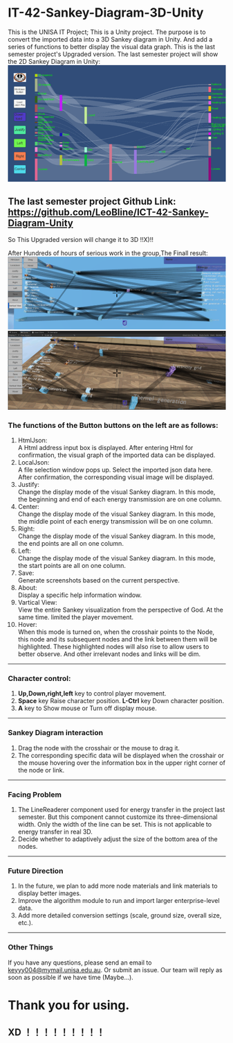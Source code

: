 # IT-42-Sankey-Diagram-3D-Unity
This is the UNISA IT Project; This is a Unity project.  The purpose is to convert the imported data into a 3D Sankey diagram in Unity.  And add a series of functions to better display the visual data graph.
This is the last semester project's Upgraded version.
The last semester project will show the 2D Sankey Diagram in Unity:
![image](https://github.com/LeoBline/IT-42-Sankey-Diagram-3D-Unity/blob/master/Sankey%20Diagram2D.png)


The last semester project Github Link: https://github.com/LeoBline/ICT-42-Sankey-Diagram-Unity
 -----------------------------------------------------------------------------------------------------
 So This Upgraded version will change it to 3D     !!X)!!
 
 After Hundreds of hours of serious work in the group,The Finall result:
 ![image](https://github.com/LeoBline/IT-42-Sankey-Diagram-3D-Unity/blob/master/Assets/StreamingAssets/CameraScreenshot.png)
 ![image](https://github.com/LeoBline/IT-42-Sankey-Diagram-3D-Unity/blob/master/Assets/StreamingAssets/Final%20Result.png)
 ### The functions of the Button buttons on the left are as follows:  
 
 
 1. HtmlJson:  
  A Html address input box is displayed.  After entering Html for confirmation, the visual graph of the imported data can be displayed.
 2. LocalJson:  
   A file selection window pops up.  Select the imported json data here.  After confirmation, the corresponding visual image will be displayed. 
 3. Justify:  
   Change the display mode of the visual Sankey diagram.  In this mode, the beginning and end of each energy transmission are on one column.
 4. Center:  
   Change the display mode of the visual Sankey diagram.  In this mode, the middle point of each energy transmission will be on one column.
 5. Right:  
   Change the display mode of the visual Sankey diagram.  In this mode, the end points are all on one column.
 6. Left:  
   Change the display mode of the visual Sankey diagram.  In this mode, the start points are all on one column.
 7. Save:  
   Generate screenshots based on the current perspective.
 8. About:  
   Display a specific help information window.
 9. Vartical View:  
   View the entire Sankey visualization from the perspective of God. At the same time. limited the player movement.
 10. Hover:  
   When this mode is turned on, when the crosshair points to the Node, this node and its subsequent nodes and the link between them will be highlighted. These highlighted nodes will also rise to allow users to better observe.  And other irrelevant nodes and links will be dim.  
---
### Character control:  
  1. **Up,Down,right,left** key to control player movement. 
  2. **Space** key Raise character position. **L-Ctrl** key Down character position.
  3. **A** key to Show mouse or Turn off display mouse.
--- 
### Sankey Diagram interaction
 1. Drag the node with the crosshair or the mouse to drag it.
 2. The corresponding specific data will be displayed when the crosshair or the mouse hovering over the information box in the upper right corner of the node or link.
---
### Facing Problem
1. The LineReaderer component used for energy transfer in the project last semester.  But this component cannot customize its three-dimensional width.  Only the width of the line can be set.  This is not applicable to energy transfer in real 3D.  
2. Decide whether to adaptively adjust the size of the bottom area of the nodes. 

---
### Future Direction 

1. In the future, we plan to add more node materials and link materials to display better images.  
2. Improve the algorithm module to run and import larger enterprise-level data.  
3. Add more detailed conversion settings (scale, ground size, overall size, etc.).
---
### Other Things

If you have any questions, please send an email to keyyy004@mymail.unisa.edu.au. Or submit an issue.  Our team will reply as soon as possible if we have time  (Maybe...).  

# Thank you for using. 

## XD ！！！！！！！！！

